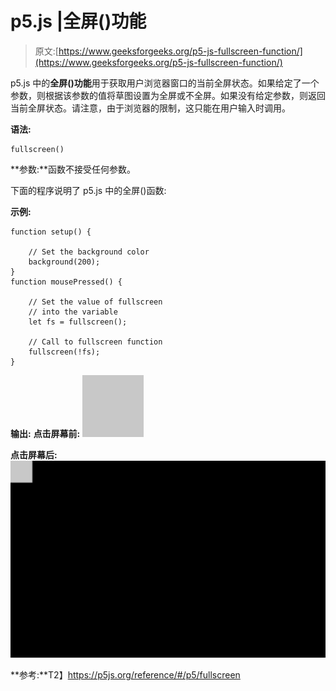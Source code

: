 # p5.js |全屏()功能

> 原文:[https://www.geeksforgeeks.org/p5-js-fullscreen-function/](https://www.geeksforgeeks.org/p5-js-fullscreen-function/)

p5.js 中的**全屏()功能**用于获取用户浏览器窗口的当前全屏状态。如果给定了一个参数，则根据该参数的值将草图设置为全屏或不全屏。如果没有给定参数，则返回当前全屏状态。请注意，由于浏览器的限制，这只能在用户输入时调用。

**语法:**

```
fullscreen()
```

**参数:**函数不接受任何参数。

下面的程序说明了 p5.js 中的全屏()函数:

**示例:**

```
function setup() {

    // Set the background color
    background(200);
}
function mousePressed() {

    // Set the value of fullscreen
    // into the variable
    let fs = fullscreen();

    // Call to fullscreen function
    fullscreen(!fs); 
}
```

**输出:**
**点击屏幕前:**
![](img/a3662574e80f00a430de1735d4fa48f0.png)

**点击屏幕后:**
![](img/b75b80208e5ff175cf2a3514abdf4ba3.png)

**参考:**T2】https://p5js.org/reference/#/p5/fullscreen